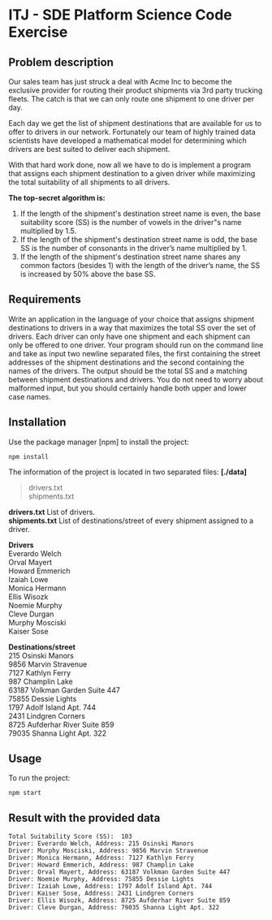 # ITJ - SDE Platform Science Code Exercise

## Problem description  

Our sales team has just struck a deal with Acme Inc to become the exclusive provider for routing their product shipments via 3rd party trucking fleets. The catch is that we can only route one shipment to one driver per day.  

Each day we get the list of shipment destinations that are available for us to offer to drivers in our network. Fortunately our team of highly trained data scientists have developed a mathematical model for determining which drivers are best suited to deliver each shipment.  

With that hard work done, now all we have to do is implement a program that assigns each shipment destination to a given driver while
maximizing the total suitability of all shipments to all drivers.  


**The top-secret algorithm is:**
1. If the length of the shipment's destination street name is even, the base suitability score (SS) is the number of vowels in the driver&quot;s name multiplied by 1.5.
2. If the length of the shipment's destination street name is odd, the base SS is the number of consonants in the driver’s name multiplied by 1.  
3. If the length of the shipment's destination street name shares any common factors (besides 1) with the length of the driver’s name, the SS is increased by 50% above the base SS.  

## Requirements

Write an application in the language of your choice that assigns shipment destinations to drivers in a way that maximizes the total SS over the set of drivers. Each driver can only have one shipment and each shipment can only be offered to one driver. Your program should run on the command line and take as input two newline separated files, the first containing the street addresses of the shipment destinations and the second containing the names of the drivers. The output should be the total SS and a matching between shipment destinations and drivers. You do not need to worry about malformed input, but you should certainly handle both upper and lower case names.  

## Installation

Use the package manager [npm] to install the project:  

```
npm install
```

The information of the project is located in two separated files: **[./data]**  
> drivers.txt  
> shipments.txt

**drivers.txt** List of drivers.  
**shipments.txt** List of destinations/street of every shipment assigned to a driver.  

**Drivers**  
    Everardo Welch  
    Orval Mayert  
    Howard Emmerich  
    Izaiah Lowe  
    Monica Hermann  
    Ellis Wisozk  
    Noemie Murphy  
    Cleve Durgan  
    Murphy Mosciski  
    Kaiser Sose  

**Destinations/street**  
    215 Osinski Manors  
    9856 Marvin Stravenue  
    7127 Kathlyn Ferry  
    987 Champlin Lake  
    63187 Volkman Garden Suite 447  
    75855 Dessie Lights  
    1797 Adolf Island Apt. 744  
    2431 Lindgren Corners  
    8725 Aufderhar River Suite 859  
    79035 Shanna Light Apt. 322  

    



## Usage

To run the project:  
```
npm start
```
## Result with the provided data

    Total Suitability Score (SS):  103  
    Driver: Everardo Welch, Address: 215 Osinski Manors  
    Driver: Murphy Mosciski, Address: 9856 Marvin Stravenue  
    Driver: Monica Hermann, Address: 7127 Kathlyn Ferry  
    Driver: Howard Emmerich, Address: 987 Champlin Lake  
    Driver: Orval Mayert, Address: 63187 Volkman Garden Suite 447  
    Driver: Noemie Murphy, Address: 75855 Dessie Lights  
    Driver: Izaiah Lowe, Address: 1797 Adolf Island Apt. 744  
    Driver: Kaiser Sose, Address: 2431 Lindgren Corners  
    Driver: Ellis Wisozk, Address: 8725 Aufderhar River Suite 859  
    Driver: Cleve Durgan, Address: 79035 Shanna Light Apt. 322  
